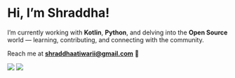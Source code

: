 <h1 align="left">Hi, I’m Shraddha!</h1>

I’m currently working with **Kotlin**, **Python**, and delving into the **Open Source** world — learning, contributing, and connecting with the community.

Reach me at **shraddhaatiwarii@gmail.com** 📧

<p align="left">
<img src="https://github-readme-stats.vercel.app/api?username=404shraddha&show_icons=true&theme=codeSTACKr">
<img src="https://github-readme-stats.vercel.app/api/top-langs/?username=404shraddha&theme=codeSTACKr&hide_border=false&langs_count=5" />






